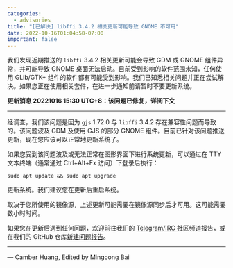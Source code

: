 ```yaml
---
categories:
  - advisories
title: "[已解决] libffi 3.4.2 相关更新可能导致 GNOME 不可用"
date: 2022-10-16T01:04:58-07:00
important: false
---
```


我们发现近期推送的 `libffi` 3.4.2 相关更新可能会导致 GDM 或 GNOME 组件异常，并可能导致 GNOME 桌面无法启动。目前受到影响的软件范围未知，任何使用 GLib/GTK+ 组件的软件都有可能受到影响。我们已知悉相关问题并正在尝试解决。如果您正在使用相关套件，在进一步通知前请暂时不要更新系统。

**更新消息 20221016 15:30 UTC+8：该问题已修复，详阅下文**

---

经调查，我们该问题是因为 `gjs` 1.72.0 与 `libffi` 3.4.2 存在兼容性问题而导致的。该问题波及 GDM 及使用 GJS 的部分 GNOME 组件。目前已针对该问题推送更新，现在您应该可以正常地更新系统了。

如果您受到该问题波及或无法正常在图形界面下进行系统更新，可以通过在 TTY 文本终端（通常通过 Ctrl+Alt+Fx 访问）下登录后执行：

```
sudo apt update && sudo apt upgrade
```

更新系统。我们建议您在更新后重启系统。

取决于您所使用的镜像源，上述更新可能需要在镜像源同步后才可用。这可能需要数小时时间。

如果您在更新后遇到任何问题，欢迎前往我们的 [Telegram/IRC 社区频道](https://aosc.io/contact/)报告，或在我们的 GitHub 仓库[新建问题报告](https://github.com/AOSC-Dev/aosc-os-abbs/issues/new?assignees=&labels=&template=bug-report.yml)。

---

— Camber Huang, Edited by Mingcong Bai

